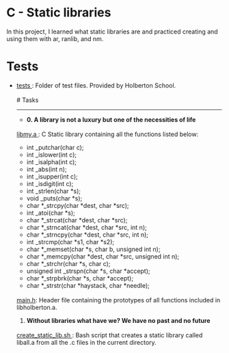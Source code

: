 # C - Static libraries
In this project, I learned what static libraries are and practiced creating and using them with ar, ranlib, and nm.
# Tests <br/>
<ul>
<li><a href = ""> tests </a>: Folder of test files. Provided by Holberton School.</li>
</li>
<br/>
# Tasks <hr>
<ul>
<li><strong> 0. A library is not a luxury but one of the necessities of life</strong></li>
</ul></br>
<a href = ""> libmy.a </a>: C Static library containing all the functions listed below:</br>
<ul>
<li> int _putchar(char c); </li>
<li> int _islower(int c); </li>
<li> int _isalpha(int c); </li>
<li> int _abs(int n); </li>
<li> int _isupper(int c); </li>
<li> int _isdigit(int c); </li>
<li> int _strlen(char *s); </li>
<li> void _puts(char *s); </li>
<li>char *_strcpy(char *dest, char *src); </li>
<li> int _atoi(char *s); </li>
<li> char *_strcat(char *dest, char *src); </li>
<li> char *_strncat(char *dest, char *src, int n); </li>
<li> char *_strncpy(char *dest, char *src, int n); </li>
<li> int _strcmp(char *s1, char *s2);</li>
<li> char *_memset(char *s, char b, unsigned int n); </li>
<li> char *_memcpy(char *dest, char *src, unsigned int n); </li>
<li> char *_strchr(char *s, char c); </li>
<li> unsigned int _strspn(char *s, char *accept); </li>
<li> char *_strpbrk(char *s, char *accept); </li>
<li> char *_strstr(char *haystack, char *needle); </li>
</ul>
</br>
<a href = ""> main.h</a>: Header file containing the prototypes of all functions included in libholberton.a.</br>
<ol>
<li><strong>Without libraries what have we? We have no past and no future</strong></li>
</ol>
<br/>
<a href = ""> create_static_lib.sh </a>: Bash script that creates a static library called liball.a from all the .c files in the current directory.